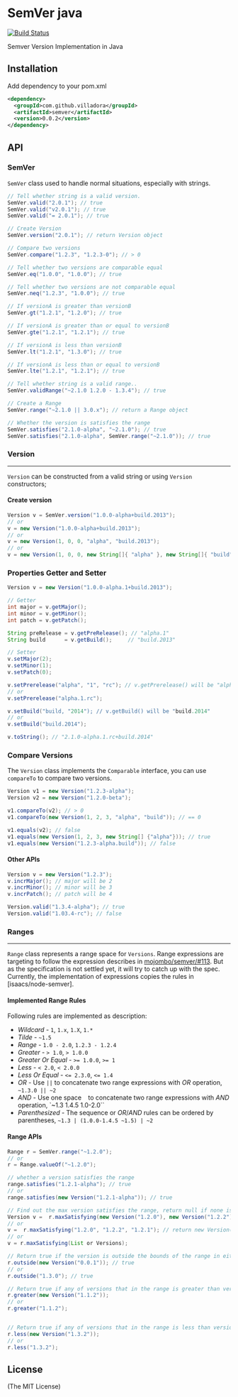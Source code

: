 SemVer java
==============


[![Build Status](https://travis-ci.org/villadora/semver.version.png)](https://travis-ci.org/villadora/semver.version)

Semver Version Implementation in Java

## Installation

Add dependency to your pom.xml

```xml
<dependency>
  <groupId>com.github.villadora</groupId>
  <artifactId>semver</artifactId>
  <version>0.0.2</version>
</dependency>
```

## API

### SemVer
`SemVer` class used to handle normal situations, especially with strings.


```java
// Tell whether string is a valid version.
SemVer.valid("2.0.1"); // true
SemVer.valid("v2.0.1"); // true
SemVer.valid("= 2.0.1"); // true

// Create Version
SemVer.version("2.0.1"); // return Version object

// Compare two versions
SemVer.compare("1.2.3", "1.2.3-0"); // > 0

// Tell whether two versions are comparable equal
SemVer.eq("1.0.0", "1.0.0"); // true

// Tell whether two versions are not comparable equal
SemVer.neq("1.2.3", "1.0.0"); // true

// If versionA is greater than versionB
SemVer.gt("1.2.1", "1.2.0"); // true

// If versionA is greater than or equal to versionB
SemVer.gte("1.2.1", "1.2.1"); // true

// If versionA is less than versionB
SemVer.lt("1.2.1", "1.3.0"); // true

// If versionA is less than or equal to versionB
SemVer.lte("1.2.1", "1.2.1"); // true

// Tell whether string is a valid range..
SemVer.validRange("~2.1.0 1.2.0 - 1.3.4"); // true

// Create a Range
SemVer.range("~2.1.0 || 3.0.x"); // return a Range object

// Whether the version is satisfies the range
SemVer.satisfies("2.1.0-alpha", "~2.1.0"); // true
SemVer.satisfies("2.1.0-alpha", SemVer.range("~2.1.0")); // true

```


### Version
----------------------
`Version` can be constructed from a valid string or using `Version` constructors;

#### Create version

``` java
Version v = SemVer.version("1.0.0-alpha+build.2013");
// or 
v = new Version("1.0.0-alpha+build.2013");
// or
v = new Version(1, 0, 0, "alpha", "build.2013");
// or
v = new Version(1, 0, 0, new String[]{ "alpha" }, new String[]{ "build", "2013" });
```

### Properties Getter and Setter

``` java
Version v = new Version("1.0.0-alpha.1+build.2013");

// Getter
int major = v.getMajor(); 
int minor = v.getMinor(); 
int patch = v.getPatch();

String preRelease = v.getPreRelease(); // "alpha.1"
String build      = v.getBuild();     // "build.2013"

// Setter
v.setMajor(2);
v.setMinor(1);
v.setPatch(0);

v.setPrerelease("alpha", "1", "rc"); // v.getPrerelease() will be "alpha.1.rc"
// or
v.setPrerelease("alpha.1.rc");

v.setBuild("build, "2014"); // v.getBuild() will be "build.2014"
// or
v.setBuild("build.2014");

v.toString(); // "2.1.0-alpha.1.rc+build.2014"
```


### Compare Versions
The `Version` class implements the `Comparable` interface, you can use `compareTo` to compare two versions.

```java
Version v1 = new Version("1.2.3-alpha");
Version v2 = new Version("1.2.0-beta");

v1.compareTo(v2); // > 0
v1.compareTo(new Version(1, 2, 3, "alpha", "build")); // == 0

v1.equals(v2); // false
v1.equals(new Version(1, 2, 3, new String[] {"alpha"})); // true
v1.equals(new Version("1.2.3-alpha.build")); // false
```

#### Other APIs

```java
Version v = new Version("1.2.3");
v.incrMajor(); // major will be 2
v.incrMinor(); // minor will be 3
v.incrPatch(); // patch will be 4

Version.valid("1.3.4-alpha"); // true
Version.valid("1.03.4-rc"); // false
```

### Ranges
----------------------
`Range` class represents a range space for `Versions`.
Range expressions are targeting to follow the expression describes in [mojombo/semver/#113](https://github.com/mojombo/semver/issues/113). But as the specification is not settled yet, it will try to catch up with the spec. Currently, the implementation of expressions copies the rules in [isaacs/node-semver].

#### Implemented Range Rules
Following rules are implemented as description:

* _Wildcard_ - `1`, `1.x`, `1.X`, `1.*`
* _Tilde_ - `~1.5`
* _Range_ - `1.0 - 2.0`, `1.2.3 - 1.2.4`
* _Greater_ - `> 1.0`, `> 1.0.0`
* _Greater Or Equal_ - `>= 1.0.0`, `>= 1`
* _Less_ - `< 2.0`, `< 2.0.0`
* _Less Or Equal_ - `<= 2.3.0`, `<= 1.4`
* _OR_ - Use `||` to concatenate two range expressions with _OR_ operation, `~1.3.0 || ~2`
* _AND_  - Use one space ` ` to concatenate two range expressions with _AND_ operation, `~1.3 1.4.5 1.0-2.0``
* _Parenthesized_ - The sequence or _OR_/_AND_ rules can be ordered by parentheses, `~1.3 | (1.0.0-1.4.5 ~1.5) | ~2`


#### Range APIs

```java
Range r = SemVer.range("~1.2.0");
// or 
r = Range.valueOf("~1.2.0");

// whether a version satisfies the range
range.satisfies("1.2.1-alpha"); // true
// or
range.satisfies(new Version("1.2.1-alpha")); // true

// Find out the max version satisfies the range, return null if none is found.
Version v =  r.maxSatisfying(new Version("1.2.0"), new Version("1.2.2")); // return new Version("1.2.2");
// or 
v =  r.maxSatisfying("1.2.0", "1.2.2", "1.2.1"); // return new Version("1.2.2");
// or 
v = r.maxSatisfying(List or Versions);

// Return true if the version is outside the bounds of the range in either the high or low direction.
r.outside(new Version("0.0.1")); // true
// or 
r.outside("1.3.0"); // true

// Return true if any of versions that in the range is greater than version
r.greater(new Version("1.1.2"));
// or
r.greater("1.1.2");


// Return true if any of versions that in the range is less than version
r.less(new Version("1.3.2"));
// or
r.less("1.3.2");

```

## License

(The MIT License)
